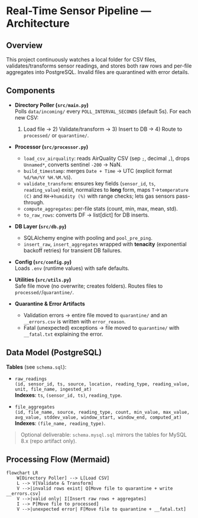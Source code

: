 # Real-Time Sensor Pipeline — Architecture

## Overview
This project continuously watches a local folder for CSV files, validates/transforms sensor readings, and stores both raw rows and per-file aggregates into PostgreSQL. Invalid files are quarantined with error details.

## Components
- **Directory Poller (`src/main.py`)**  
  Polls `data/incoming/` every `POLL_INTERVAL_SECONDS` (default 5s). For each new CSV:
  1) Load file → 2) Validate/transform → 3) Insert to DB → 4) Route to `processed/` or `quarantine/`.

- **Processor (`src/processor.py`)**  
  - `load_csv_airquality`: reads AirQuality CSV (sep `;`, decimal `,`), drops `Unnamed*`, converts sentinel `-200` → NaN.
  - `build_timestamp`: merges `Date + Time` → UTC (explicit format `%d/%m/%Y %H.%M.%S`).
  - `validate_transform`: ensures key fields (`sensor_id`, `ts`, `reading_value`) exist, normalizes to **long** form, maps `T`→`temperature (C)` and `RH`→`humidity (%)` with range checks; lets gas sensors pass-through.
  - `compute_aggregates`: per-file stats (count, min, max, mean, std).
  - `to_raw_rows`: converts DF → list[dict] for DB inserts.

- **DB Layer (`src/db.py`)**  
  - SQLAlchemy engine with pooling and `pool_pre_ping`.
  - `insert_raw`, `insert_aggregates` wrapped with **tenacity** (exponential backoff retries) for transient DB failures.

- **Config (`src/config.py`)**  
  Loads `.env` (runtime values) with safe defaults.

- **Utilities (`src/utils.py`)**  
  Safe file move (no overwrite; creates folders). Routes files to `processed/`/`quarantine/`.

- **Quarantine & Error Artifacts**  
  - Validation errors → entire file moved to `quarantine/` and an `__errors.csv` is written with `error_reason`.
  - Fatal (unexpected) exceptions → file moved to `quarantine/` with `__fatal.txt` explaining the error.

## Data Model (PostgreSQL)
**Tables** (see `schema.sql`):
- `raw_readings`  
  `(id, sensor_id, ts, source, location, reading_type, reading_value, unit, file_name, ingested_at)`  
  **Indexes**: `ts`, `(sensor_id, ts)`, `reading_type`.

- `file_aggregates`  
  `(id, file_name, source, reading_type, count, min_value, max_value, avg_value, stddev_value, window_start, window_end, computed_at)`  
  **Indexes**: `(file_name, reading_type)`.

> Optional deliverable: `schema.mysql.sql` mirrors the tables for MySQL 8.x (repo artifact only).

## Processing Flow (Mermaid)
```mermaid
flowchart LR
    W[Directory Poller] --> L[Load CSV]
    L --> V[Validate & Transform]
    V -->|invalid rows exist| Q[Move file to quarantine + write __errors.csv]
    V -->|valid only| I[Insert raw rows + aggregates]
    I --> P[Move file to processed]
    V -->|unexpected error| F[Move file to quarantine + __fatal.txt]
